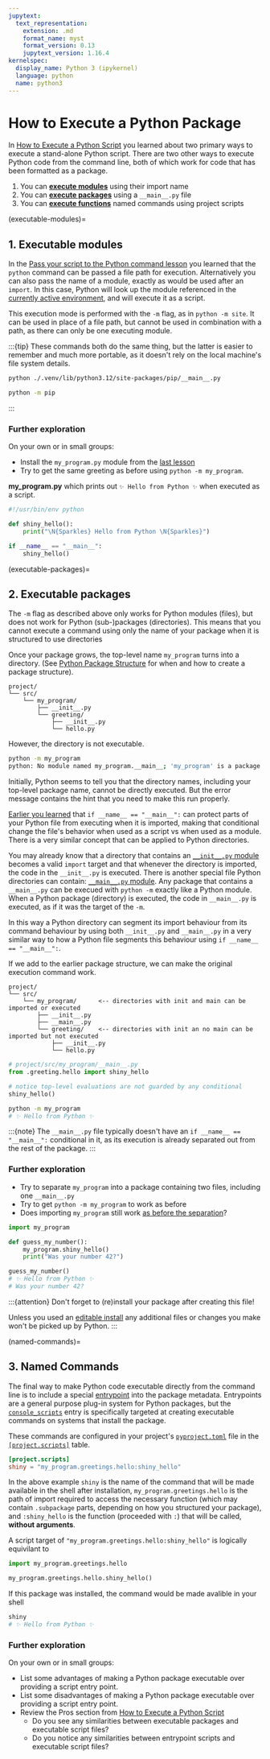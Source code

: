 ```yaml
---
jupytext:
  text_representation:
    extension: .md
    format_name: myst
    format_version: 0.13
    jupytext_version: 1.16.4
kernelspec:
  display_name: Python 3 (ipykernel)
  language: python
  name: python3
---
```


# How to Execute a Python Package

In [How to Execute a Python Script](./execute-script) you learned about two primary ways to execute a stand-alone Python script.
There are two other ways to execute Python code from the command line, both of which work for code that has been formatted as a package.

1. You can [**execute modules**](executable-modules) using their import name
2. You can [**execute packages**](executable-packages) using a `__main__.py` file
3. You can [**execute functions**](named-commands) named commands using project scripts

(executable-modules)=
## 1. Executable modules

In the [Pass your script to the Python command lesson](execute-script-pass-to-python) you learned that the `python` command can
be passed a file path for execution. Alternatively you can also pass the name of a module, exactly as would be used after an `import`.
In this case, Python will look up the module referenced in the
[currently active environment](https://packaging.python.org/en/latest/guides/installing-using-pip-and-virtual-environments/#create-and-use-virtual-environments),
and will execute it as a script.

This execution mode is performed with the `-m` flag, as in `python -m site`. It can be used in place of a file
path, but cannot be used in combination with a path, as there can only be one executing module.

:::{tip}
These commands both do the same thing, but the latter is easier to remember and much more portable, as it doesn't rely
on the local machine's file system details.

```bash
python ./.venv/lib/python3.12/site-packages/pip/__main__.py
```

```bash
python -m pip
```
:::

### Further exploration

On your own or in small groups:

* Install the `my_program.py` module from the [last lesson](execute-script-launch-command)
* Try to get the same greeting as before using `python -m my_program`.

**my_program.py** which prints out `✨ Hello from Python ✨` when executed as a script.

```python
#!/usr/bin/env python

def shiny_hello():
    print("\N{Sparkles} Hello from Python \N{Sparkles}")

if __name__ == "__main__":
    shiny_hello()
```

(executable-packages)=
## 2. Executable packages

The `-m` flag as described above only works for Python modules (files), but does not work for Python (sub-)packages (directories).
This means that you cannot execute a command using only the name of your package when it is structured to use directories

Once your package grows, the top-level name `my_program` turns into a directory.
(See [Python Package Structure](https://www.pyopensci.org/python-package-guide/package-structure-code/python-package-structure.html)
for when and how to create a package structure).

```
project/
└── src/
    └── my_program/
        ├── __init__.py
        └── greeting/
            ├── __init__.py
            └── hello.py
```

However, the directory is not executable.

```bash
python -m my_program
python: No module named my_program.__main__; 'my_program' is a package and cannot be directly executed
```

Initially, Python seems to tell you that the directory names, including your top-level package name,
cannot be directly executed. But the error message contains the hint that you need to make this run properly.

[Earlier you learned](execute-script-name-eq-main) that `if __name__ == "__main__":` can protect parts of your
Python file from executing when it is imported, making that conditional change the file's behavior when used as
a script vs when used as a module. There is a very similar concept that can be applied to Python directories.

You may already know that a directory that contains an [`__init__.py` module](https://www.pyopensci.org/python-package-guide/tutorials/installable-code.html#what-is-an-init-py-file)
becomes a valid `import` target and that whenever the directory is imported, the code in the `__init__.py` is executed.
There is another special file Python directories can contain: [`__main__.py` module](https://docs.python.org/3/library/__main__.html#module-__main__).
Any package that contains a `__main__.py` can be execued with `python -m` exactly like a Python module. When a
Python package (directory) is executed, the code in `__main__.py` is executed, as if it was the target of the `-m`.

In this way a Python directory can segment its import behaviour from its command behaviour by using both
`__init__.py` and `__main__.py` in a very similar way to how a Python file segments this behaviour using
`if __name__ == "__main__":`.

If we add to the earlier package structure, we can make the original execution command work.

```
project/
└── src/
    └── my_program/      <-- directories with init and main can be imported or executed
        ├── __init__.py
        ├── __main__.py
        └── greeting/    <-- directories with init an no main can be imported but not executed
            ├── __init__.py
            └── hello.py
```

```python
# project/src/my_program/__main__.py
from .greeting.hello import shiny_hello

# notice top-level evaluations are not guarded by any conditional
shiny_hello()
```

```bash
python -m my_program
# ✨ Hello from Python ✨
```

:::{note}
The `__main__.py` file typically doesn't have an `if __name__ == "__main__":` conditional in it, as its execution
is already separated out from the rest of the package.
:::

### Further exploration

- Try to separate `my_program` into a package containing two files, including one `__main__.py`
- Try to get `python -m my_program` to work as before
- Does importing `my_program` still work [as before the separation](execute-script-name-eq-main)?

```python
import my_program

def guess_my_number():
    my_program.shiny_hello()
    print("Was your number 42?")

guess_my_number()
# ✨ Hello from Python ✨
# Was your number 42?
```

:::{attention}
Don't forget to (re)install your package after creating this file!

Unless you used an [editable install](https://www.pyopensci.org/python-package-guide/tutorials/installable-code.html#step-5-install-your-package-locally)
any additional files or changes you make won't be picked up by Python.
:::

(named-commands)=
## 3. Named Commands

The final way to make Python code executable directly from the command line is to include a special [entrypoint](https://packaging.python.org/en/latest/specifications/entry-points/)
into the package metadata. Entrypoints are a general purpose plug-in system for Python packages, but the
[`console_scripts`](https://packaging.python.org/en/latest/specifications/entry-points/#use-for-scripts)
entry is specifically targeted at creating executable commands on systems that install the package.

These commands are configured in your project's [`pyproject.toml`](https://www.pyopensci.org/python-package-guide/tutorials/pyproject-toml.html#what-is-a-pyproject-toml-file) file in the [`[project.scripts]`](https://packaging.python.org/en/latest/guides/writing-pyproject-toml/#creating-executable-scripts) table.

```toml
[project.scripts]
shiny = "my_program.greetings.hello:shiny_hello"
```

In the above example `shiny` is the name of the command that will be made available in the shell after installation,
`my_program.greetings.hello` is the path of import required to access the necessary function (which may contain
`.subpackage` parts, depending on how you structured your package), and `:shiny_hello` is the function (proceeded with
`:`) that will be called, **without arguments**.

A script target of `"my_program.greetings.hello:shiny_hello"` is logically equivilant to
```python
import my_program.greetings.hello

my_program.greetings.hello.shiny_hello()
```

If this package was installed, the command would be made avalible in your shell

```bash
shiny
# ✨ Hello from Python ✨
```

### Further exploration

On your own or in small groups:

- List some advantages of making a Python package executable over providing a script entry point.
- List some disadvantages of making a Python package executable over providing a script entry point.
- Review the Pros section from [How to Execute a Python Script](execute-script-comparison)
  - Do you see any similarities between executable packages and executable script files?
  - Do you notice any similarities between entrypoint scripts and executable script files?
